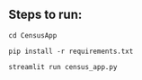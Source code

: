 ## Steps to run:  

`cd CensusApp`  

`pip install -r requirements.txt`  

`streamlit run census_app.py`
